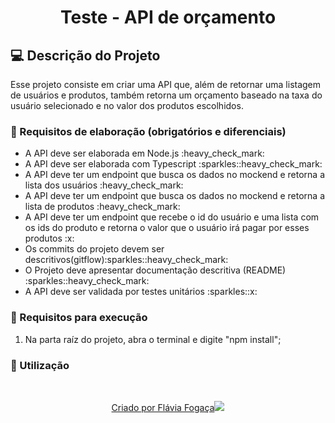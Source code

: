 <h1 align="center"> Teste - API de orçamento </h1>

## 💻 Descrição do Projeto

Esse projeto consiste em criar uma API que, além de retornar uma listagem de usuários e produtos, também retorna um orçamento baseado na taxa do usuário selecionado e no valor dos produtos escolhidos.

### 📝 Requisitos de elaboração (obrigatórios e diferenciais)

<ul>
  <li>A API deve ser elaborada em Node.js :heavy_check_mark:</li> 
  <li>A API deve ser elaborada com Typescript :sparkles::heavy_check_mark:</li>
  <li>A API deve ter um endpoint que busca os dados no mockend e retorna a lista dos usuários :heavy_check_mark:</li> 
  <li>A API deve ter um endpoint que busca os dados no mockend e retorna a lista de produtos :heavy_check_mark:</li>
  <li>A API deve ter um endpoint que recebe o id do usuário e uma lista com os ids do produto e retorna o valor que o usuário irá pagar por esses produtos :x:</li>
  <li>Os commits do projeto devem ser descritivos(gitflow):sparkles::heavy_check_mark:</li>
  <li>O Projeto deve apresentar documentação descritiva (README) :sparkles::heavy_check_mark:</li>
  <li>A API deve ser validada por testes unitários :sparkles::x:</li>
</ul>

### 📝 Requisitos para execução 

1. Na parta raíz do projeto, abra o terminal e digite "npm install";

### 📣 Utilização

</br>
<p align="center">
  <a href="https://github.com/flaviafogaca">Criado por Flávia Fogaça<img src="https://github.githubassets.com/images/icons/emoji/octocat.png"></a>
</p>
